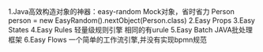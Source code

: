 1.Java高效构造对象的神器：easy-random Mock对象，省时省力 Person person = new EasyRandom().nextObject(Person.class)
2.Easy Props
3.Easy States
4.Easy Rules 轻量级规则引擎 相同的有urule
5.Easy Batch JAVA批处理框架
6.Easy Flows 一个简单的工作流引擎,并没有实现bpmn规范